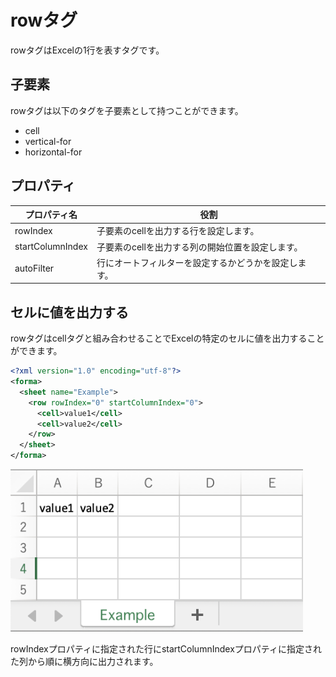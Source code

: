 # rowタグ

rowタグはExcelの1行を表すタグです。

## 子要素

rowタグは以下のタグを子要素として持つことができます。

- cell
- vertical-for
- horizontal-for

## プロパティ

| プロパティ名 | 役割 |
| --- | --- |
| rowIndex | 子要素のcellを出力する行を設定します。 |
| startColumnIndex | 子要素のcellを出力する列の開始位置を設定します。 |
| autoFilter | 行にオートフィルターを設定するかどうかを設定します。 |

## セルに値を出力する

rowタグはcellタグと組み合わせることでExcelの特定のセルに値を出力することができます。

```xml
<?xml version="1.0" encoding="utf-8"?>
<forma>
  <sheet name="Example">
    <row rowIndex="0" startColumnIndex="0">
      <cell>value1</cell>
      <cell>value2</cell>
    </row>
  </sheet>
</forma>
```

![Excel](image/writer-row-1.svg)

rowIndexプロパティに指定された行にstartColumnIndexプロパティに指定された列から順に横方向に出力されます。
